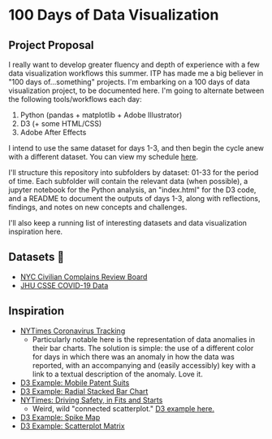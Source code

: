 # 100 Days of Data Visualization

## Project Proposal

I really want to develop greater fluency and depth of experience with a few data visualization workflows this summer. ITP has made me a big believer in "100 days of...something" projects. I'm embarking on a 100 days of data visualization project, to be documented here. I'm going to alternate between the following tools/workflows each day: 

1. Python (pandas + matplotlib + Adobe Illustrator)
2. D3 (+ some HTML/CSS)
3. Adobe After Effects

I intend to use the same dataset for days 1-3, and then begin the cycle anew with a different dataset. You can view my schedule [here](https://docs.google.com/spreadsheets/d/1YTw-UVBnVyEzsG05MljrP3pxRlMXEPCZn47lU6FyDyY/edit?usp=sharing).

I'll structure this repository into subfolders by dataset: 01-33 for the period of time. Each subfolder will contain the relevant data (when possible), a jupyter notebook for the Python analysis, an "index.html" for the D3 code, and a README to document the outputs of days 1-3, along with reflections, findings, and notes on new concepts and challenges. 

I'll also keep a running list of interesting datasets and data visualization inspiration here. 

## Datasets 👀

+ [NYC Civilian Complains Review Board](https://data.cityofnewyork.us/Public-Safety/Civilian-Complaint-Review-Board-CCRB-Allegations-C/xyq2-jjkn)
+ [JHU CSSE COVID-19 Data](https://github.com/CSSEGISandData/COVID-19)

## Inspiration

+ [NYTimes Coronavirus Tracking](https://www.nytimes.com/interactive/2020/us/coronavirus-us-cases.html)
    + Particularly notable here is the representation of data anomalies in their bar charts. The solution is simple: the use of a different color for days in which there was an anomaly in how the data was reported, with an accompanying and (easily accessibly) key with a link to a textual description of the anomaly. Love it. 
+ [D3 Example: Mobile Patent Suits](https://observablehq.com/@d3/mobile-patent-suits)
+ [D3 Example: Radial Stacked Bar Chart](https://observablehq.com/@d3/radial-stacked-bar-chart)
+ [NYTimes: Driving Safety, in Fits and Starts](https://archive.nytimes.com/www.nytimes.com/interactive/2012/09/17/science/driving-safety-in-fits-and-starts.html)
    + Weird, wild "connected scatterplot." [D3 example here.](https://observablehq.com/@d3/connected-scatterplot)
+ [D3 Example: Spike Map](https://observablehq.com/@d3/spike-map)
+ [D3 Example: Scatterplot Matrix](https://observablehq.com/@d3/scatterplot-matrix)